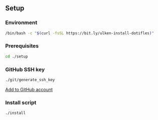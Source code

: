 ## Setup

### Environment
```sh
/bin/bash -c "$(curl -fsSL https://bit.ly/ulken-install-dotifles)"
```

### Prerequisites
```sh
cd ./setup
```

### GitHub SSH key
```sh
./git/generate_ssh_key
```

[Add to GitHub account](https://docs.github.com/en/authentication/connecting-to-github-with-ssh/adding-a-new-ssh-key-to-your-github-account)

### Install script
```sh
./install
```

